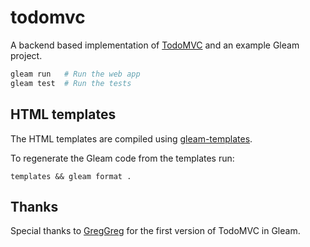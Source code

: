 # todomvc

A backend based implementation of [TodoMVC][todomvc] and an example Gleam
project.

[todomvc]: https://todomvc.com/

```sh
gleam run   # Run the web app
gleam test  # Run the tests
```

## HTML templates

The HTML templates are compiled using [gleam-templates](https://github.com/michaeljones/gleam-templates).

To regenerate the Gleam code from the templates run:

```shell
templates && gleam format .
```

## Thanks

Special thanks to [GregGreg](https://gitlab.com/greggreg/gleam_todo) for the
first version of TodoMVC in Gleam.
